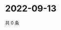 # 2022-09-13

共 0 条

<!-- BEGIN WEIBO -->
<!-- 最后更新时间 Tue Sep 13 2022 18:19:37 GMT+0800 (China Standard Time) -->

<!-- END WEIBO -->
